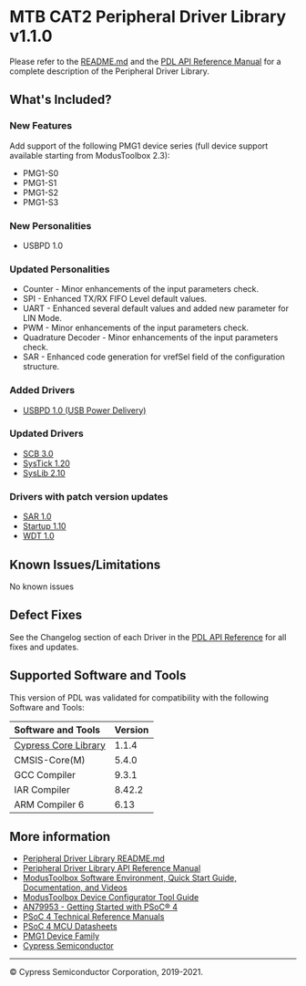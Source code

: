 # MTB CAT2 Peripheral Driver Library v1.1.0

Please refer to the [README.md](./README.md) and the
[PDL API Reference Manual](https://cypresssemiconductorco.github.io/mtb-pdl-cat2/pdl_api_reference_manual/html/index.html)
for a complete description of the Peripheral Driver Library.

## What's Included?

### New Features

Add support of the following PMG1 device series (full device support available
starting from ModusToolbox 2.3):

* PMG1-S0
* PMG1-S1
* PMG1-S2
* PMG1-S3

### New Personalities

* USBPD 1.0

### Updated Personalities

* Counter - Minor enhancements of the input parameters check.
* SPI - Enhanced TX/RX FIFO Level default values.
* UART - Enhanced several default values and added new parameter for LIN Mode.
* PWM - Minor enhancements of the input parameters check.
* Quadrature Decoder - Minor enhancements of the input parameters check.
* SAR - Enhanced code generation for vrefSel field of the configuration structure.

### Added Drivers

* [USBPD 1.0 (USB Power Delivery)](https://cypresssemiconductorco.github.io/mtb-pdl-cat2/pdl_api_reference_manual/html/group__group__usbpd.html)

### Updated Drivers

* [SCB 3.0](https://cypresssemiconductorco.github.io/mtb-pdl-cat2/pdl_api_reference_manual/html/group__group__scb.html)
* [SysTick 1.20](https://cypresssemiconductorco.github.io/mtb-pdl-cat1/pdl_api_reference_manual/html/group__group__arm__system__timer.html)
* [SysLib 2.10](https://cypresssemiconductorco.github.io/mtb-pdl-cat1/pdl_api_reference_manual/html/group__group__syslib.html)

### Drivers with patch version updates

* [SAR 1.0](https://cypresssemiconductorco.github.io/mtb-pdl-cat2/pdl_api_reference_manual/html/group__group__sar.html)
* [Startup 1.10](https://cypresssemiconductorco.github.io/mtb-pdl-cat2/pdl_api_reference_manual/html/group__group__system__config.html)
* [WDT 1.0](https://cypresssemiconductorco.github.io/mtb-pdl-cat2/pdl_api_reference_manual/html/group__group__wdt.html)

## Known Issues/Limitations

No known issues

## Defect Fixes

See the Changelog section of each Driver in the [PDL API Reference](https://cypresssemiconductorco.github.io/mtb-pdl-cat2/pdl_api_reference_manual/html/modules.html) for all fixes and updates.

## Supported Software and Tools

This version of PDL was validated for compatibility with the following Software and Tools:

| Software and Tools                                                            | Version      |
| :---                                                                          | :----        |
| [Cypress Core Library](https://github.com/cypresssemiconductorco/core-lib)    | 1.1.4        |
| CMSIS-Core(M)                                                                 | 5.4.0        |
| GCC Compiler                                                                  | 9.3.1        |
| IAR Compiler                                                                  | 8.42.2       |
| ARM Compiler 6                                                                | 6.13         |

## More information

* [Peripheral Driver Library README.md](./README.md)
* [Peripheral Driver Library API Reference Manual](https://cypresssemiconductorco.github.io/mtb-pdl-cat2/pdl_api_reference_manual/html/index.html)
* [ModusToolbox Software Environment, Quick Start Guide, Documentation, and Videos](https://www.cypress.com/products/modustoolbox-software-environment)
* [ModusToolbox Device Configurator Tool Guide](https://www.cypress.com/ModusToolboxDeviceConfig)
* [AN79953 - Getting Started with PSoC® 4](https://www.cypress.com/an79953)
* [PSoC 4 Technical Reference Manuals](https://www.cypress.com/search/all?f%5B0%5D=meta_type%3Atechnical_documents&f%5B1%5D=resource_meta_type%3A583&f%5B2%5D=field_related_products%3A1314)
* [PSoC 4 MCU Datasheets](https://www.cypress.com/search/all?f%5B0%5D=meta_type%3Atechnical_documents&f%5B1%5D=field_related_products%3A1297&f%5B2%5D=resource_meta_type%3A575)
* [PMG1 Device Family](http://www.cypress.com/PMG1)
* [Cypress Semiconductor](http://www.cypress.com)

---
© Cypress Semiconductor Corporation, 2019-2021.